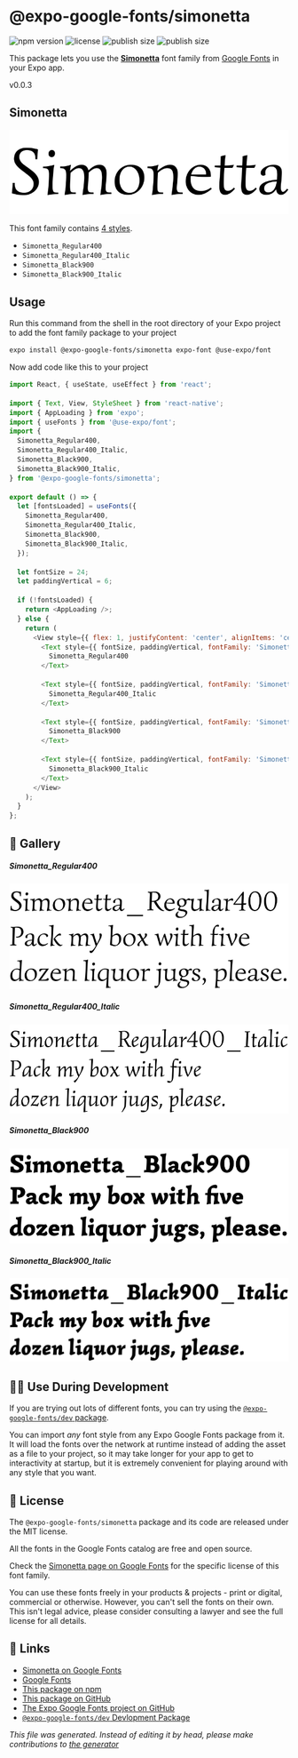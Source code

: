 # @expo-google-fonts/simonetta

![npm version](https://flat.badgen.net/npm/v/@expo-google-fonts/simonetta)
![license](https://flat.badgen.net/github/license/expo/google-fonts)
![publish size](https://flat.badgen.net/packagephobia/install/@expo-google-fonts/simonetta)
![publish size](https://flat.badgen.net/packagephobia/publish/@expo-google-fonts/simonetta)

This package lets you use the [**Simonetta**](https://fonts.google.com/specimen/Simonetta) font family from [Google Fonts](https://fonts.google.com/) in your Expo app.

v0.0.3

## Simonetta

![Simonetta](./font-family.png)

This font family contains [4 styles](#gallery).

- `Simonetta_Regular400`
- `Simonetta_Regular400_Italic`
- `Simonetta_Black900`
- `Simonetta_Black900_Italic`

## Usage

Run this command from the shell in the root directory of your Expo project to add the font family package to your project
```sh
expo install @expo-google-fonts/simonetta expo-font @use-expo/font
```

Now add code like this to your project
```js
import React, { useState, useEffect } from 'react';

import { Text, View, StyleSheet } from 'react-native';
import { AppLoading } from 'expo';
import { useFonts } from '@use-expo/font';
import {
  Simonetta_Regular400,
  Simonetta_Regular400_Italic,
  Simonetta_Black900,
  Simonetta_Black900_Italic,
} from '@expo-google-fonts/simonetta';

export default () => {
  let [fontsLoaded] = useFonts({
    Simonetta_Regular400,
    Simonetta_Regular400_Italic,
    Simonetta_Black900,
    Simonetta_Black900_Italic,
  });

  let fontSize = 24;
  let paddingVertical = 6;

  if (!fontsLoaded) {
    return <AppLoading />;
  } else {
    return (
      <View style={{ flex: 1, justifyContent: 'center', alignItems: 'center' }}>
        <Text style={{ fontSize, paddingVertical, fontFamily: 'Simonetta_Regular400' }}>
          Simonetta_Regular400
        </Text>

        <Text style={{ fontSize, paddingVertical, fontFamily: 'Simonetta_Regular400_Italic' }}>
          Simonetta_Regular400_Italic
        </Text>

        <Text style={{ fontSize, paddingVertical, fontFamily: 'Simonetta_Black900' }}>
          Simonetta_Black900
        </Text>

        <Text style={{ fontSize, paddingVertical, fontFamily: 'Simonetta_Black900_Italic' }}>
          Simonetta_Black900_Italic
        </Text>
      </View>
    );
  }
};

```

## 🔡 Gallery

##### Simonetta_Regular400
![Simonetta_Regular400](./d055b6397968d2e7b9a9c70b4e5d12a390ae937fbb2c140c5a2ca2bcb019501f.ttf.png)

##### Simonetta_Regular400_Italic
![Simonetta_Regular400_Italic](./dbbbd6a2dedbac1c09bf69696a69adec943f3ac81e9a4b6cedf0fab0beee274e.ttf.png)

##### Simonetta_Black900
![Simonetta_Black900](./2f9dab867c54e03c7203dae54a40e8233843e6ed0c74e9f1c939a0c3ff6e48ef.ttf.png)

##### Simonetta_Black900_Italic
![Simonetta_Black900_Italic](./b59c51c3445243e941c14dbc3663f87d2ffaa11e037d4eca6d8cc9103048d478.ttf.png)


## 👩‍💻 Use During Development

If you are trying out lots of different fonts, you can try using the [`@expo-google-fonts/dev` package](https://github.com/expo/google-fonts/tree/master/font-packages/dev#readme).

You can import *any* font style from any Expo Google Fonts package from it. It will load the fonts
over the network at runtime instead of adding the asset as a file to your project, so it may take longer
for your app to get to interactivity at startup, but it is extremely convenient
for playing around with any style that you want.

## 📖 License

The `@expo-google-fonts/simonetta` package and its code are released under the MIT license.

All the fonts in the Google Fonts catalog are free and open source.

Check the [Simonetta page on Google Fonts](https://fonts.google.com/specimen/Simonetta) for the specific license of this font family.

You can use these fonts freely in your products & projects - print or digital, commercial or otherwise. However, you can't sell the fonts on their own. This isn't legal advice, please consider consulting a lawyer and see the full license for all details.

## 🔗 Links

- [Simonetta on Google Fonts](https://fonts.google.com/specimen/Simonetta)
- [Google Fonts](https://fonts.google.com/)
- [This package on npm](https://www.npmjs.com/package/@expo-google-fonts/simonetta)
- [This package on GitHub](https://github.com/expo/google-fonts/tree/master/font-packages/simonetta)
- [The Expo Google Fonts project on GitHub](https://github.com/expo/google-fonts)
- [`@expo-google-fonts/dev` Devlopment Package](https://github.com/expo/google-fonts/tree/master/font-packages/dev)


*This file was generated. Instead of editing it by head, please make contributions to [the generator](https://github.com/expo/google-fonts/tree/master/packages/generator)*
